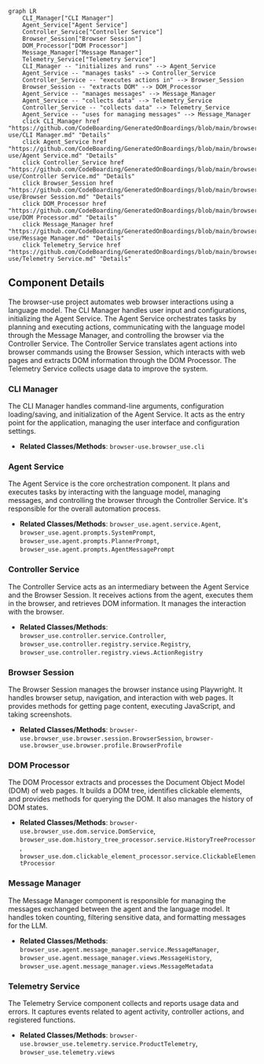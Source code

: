 ```mermaid
graph LR
    CLI_Manager["CLI Manager"]
    Agent_Service["Agent Service"]
    Controller_Service["Controller Service"]
    Browser_Session["Browser Session"]
    DOM_Processor["DOM Processor"]
    Message_Manager["Message Manager"]
    Telemetry_Service["Telemetry Service"]
    CLI_Manager -- "initializes and runs" --> Agent_Service
    Agent_Service -- "manages tasks" --> Controller_Service
    Controller_Service -- "executes actions in" --> Browser_Session
    Browser_Session -- "extracts DOM" --> DOM_Processor
    Agent_Service -- "manages messages" --> Message_Manager
    Agent_Service -- "collects data" --> Telemetry_Service
    Controller_Service -- "collects data" --> Telemetry_Service
    Agent_Service -- "uses for managing messages" --> Message_Manager
    click CLI_Manager href "https://github.com/CodeBoarding/GeneratedOnBoardings/blob/main/browser-use/CLI Manager.md" "Details"
    click Agent_Service href "https://github.com/CodeBoarding/GeneratedOnBoardings/blob/main/browser-use/Agent Service.md" "Details"
    click Controller_Service href "https://github.com/CodeBoarding/GeneratedOnBoardings/blob/main/browser-use/Controller Service.md" "Details"
    click Browser_Session href "https://github.com/CodeBoarding/GeneratedOnBoardings/blob/main/browser-use/Browser Session.md" "Details"
    click DOM_Processor href "https://github.com/CodeBoarding/GeneratedOnBoardings/blob/main/browser-use/DOM Processor.md" "Details"
    click Message_Manager href "https://github.com/CodeBoarding/GeneratedOnBoardings/blob/main/browser-use/Message Manager.md" "Details"
    click Telemetry_Service href "https://github.com/CodeBoarding/GeneratedOnBoardings/blob/main/browser-use/Telemetry Service.md" "Details"
```

## Component Details

The browser-use project automates web browser interactions using a language model. The CLI Manager handles user input and configurations, initializing the Agent Service. The Agent Service orchestrates tasks by planning and executing actions, communicating with the language model through the Message Manager, and controlling the browser via the Controller Service. The Controller Service translates agent actions into browser commands using the Browser Session, which interacts with web pages and extracts DOM information through the DOM Processor. The Telemetry Service collects usage data to improve the system.

### CLI Manager
The CLI Manager handles command-line arguments, configuration loading/saving, and initialization of the Agent Service. It acts as the entry point for the application, managing the user interface and configuration settings.
- **Related Classes/Methods**: `browser-use.browser_use.cli`

### Agent Service
The Agent Service is the core orchestration component. It plans and executes tasks by interacting with the language model, managing messages, and controlling the browser through the Controller Service. It's responsible for the overall automation process.
- **Related Classes/Methods**: `browser_use.agent.service.Agent`, `browser_use.agent.prompts.SystemPrompt`, `browser_use.agent.prompts.PlannerPrompt`, `browser_use.agent.prompts.AgentMessagePrompt`

### Controller Service
The Controller Service acts as an intermediary between the Agent Service and the Browser Session. It receives actions from the agent, executes them in the browser, and retrieves DOM information. It manages the interaction with the browser.
- **Related Classes/Methods**: `browser_use.controller.service.Controller`, `browser_use.controller.registry.service.Registry`, `browser_use.controller.registry.views.ActionRegistry`

### Browser Session
The Browser Session manages the browser instance using Playwright. It handles browser setup, navigation, and interaction with web pages. It provides methods for getting page content, executing JavaScript, and taking screenshots.
- **Related Classes/Methods**: `browser-use.browser_use.browser.session.BrowserSession`, `browser-use.browser_use.browser.profile.BrowserProfile`

### DOM Processor
The DOM Processor extracts and processes the Document Object Model (DOM) of web pages. It builds a DOM tree, identifies clickable elements, and provides methods for querying the DOM. It also manages the history of DOM states.
- **Related Classes/Methods**: `browser-use.browser_use.dom.service.DomService`, `browser_use.dom.history_tree_processor.service.HistoryTreeProcessor`, `browser_use.dom.clickable_element_processor.service.ClickableElementProcessor`

### Message Manager
The Message Manager component is responsible for managing the messages exchanged between the agent and the language model. It handles token counting, filtering sensitive data, and formatting messages for the LLM.
- **Related Classes/Methods**: `browser_use.agent.message_manager.service.MessageManager`, `browser_use.agent.message_manager.views.MessageHistory`, `browser_use.agent.message_manager.views.MessageMetadata`

### Telemetry Service
The Telemetry Service component collects and reports usage data and errors. It captures events related to agent activity, controller actions, and registered functions.
- **Related Classes/Methods**: `browser-use.browser_use.telemetry.service.ProductTelemetry`, `browser_use.telemetry.views`